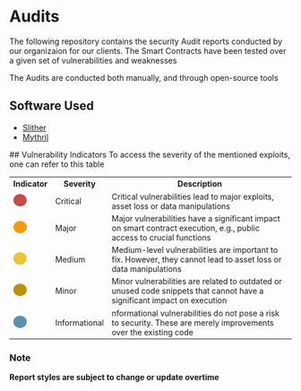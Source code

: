 # Audits

The following repository contains the security Audit reports conducted by our organizaion for our clients. The Smart Contracts have been tested over a given set of vulnerabilities and weaknesses

The Audits are conducted both manually, and through open-source tools
## Software Used
<ul>
  <li><a href="https://github.com/crytic/slither">Slither</a></li>
  <li><a href="https://github.com/ConsenSys/mythril">Mythril</a></li>
</ul>
## Vulnerability Indicators
To access the severity of the mentioned exploits, one can refer to this table
 <table>
  <tr>
  <th>Indicator</th>
  <th>Severity</th>
  <th>Description</th>
  </tr>
  <tr>
    <td><img src="https://github.com/lapitstechnologies/audits/blob/main/Images/image13.png" alt="Critical"></td>
    <td>Critical</td>
    <td>Critical vulnerabilities lead to major exploits, asset loss or data manipulations</td>
  </tr>
  <tr>
    <td><img src="https://github.com/lapitstechnologies/audits/blob/main/Images/image3.png" alt="Major"></td>
    <td>Major</td>
    <td>Major vulnerabilities have a significant impact on smart contract execution, e.g., public access to crucial functions</td>
  </tr>
  <tr>
    <td><img src="https://github.com/lapitstechnologies/audits/blob/main/Images/image9.png" alt="Medium"></td>
    <td>Medium</td>
    <td>Medium-level vulnerabilities are important to fix. However, they cannot lead to asset loss or data manipulations</td>
  </tr>
  <tr>
    <td><img src="https://github.com/lapitstechnologies/audits/blob/main/Images/image8.png" alt="Minor"></td>
    <td>Minor</td>
    <td>Minor vulnerabilities are related to outdated or unused code snippets that cannot have a significant impact on execution</td>
  </tr>
  <tr>
    <td><img src="https://github.com/lapitstechnologies/audits/blob/main/Images/image4.png" alt="Informational"></td>
    <td>Informational</td>
    <td>nformational vulnerabilities do not pose a risk to security. These are merely improvements over the existing code</td>
  </tr>
 </table>


### Note
<b>Report styles are subject to change or update overtime</b>
